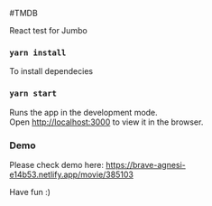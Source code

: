 #TMDB

React test for Jumbo

### `yarn install`

To install dependecies

### `yarn start`

Runs the app in the development mode.<br />
Open [http://localhost:3000](http://localhost:3000) to view it in the browser.

### Demo

Please check demo here: https://brave-agnesi-e14b53.netlify.app/movie/385103

Have fun :)

